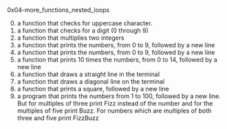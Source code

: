 0x04-more_functions_nested_loops

0. a function that checks for uppercase character.
1. a function that checks for a digit (0 through 9)
2. a function that multiplies two integers
3. a function that prints the numbers, from 0 to 9, followed by a new line
4. a function that prints the numbers, from 0 to 9, followed by a new line
5. a function that prints 10 times the numbers, from 0 to 14, followed by a new line
6. a function that draws a straight line in the terminal
7. a function that draws a diagonal line on the terminal
8. a function that prints a square, followed by a new line
9. a program that prints the numbers from 1 to 100, followed by a new line. But for multiples of three print Fizz instead of the number and for the multiples of five print Buzz. For numbers which are multiples of both three and five print FizzBuzz
